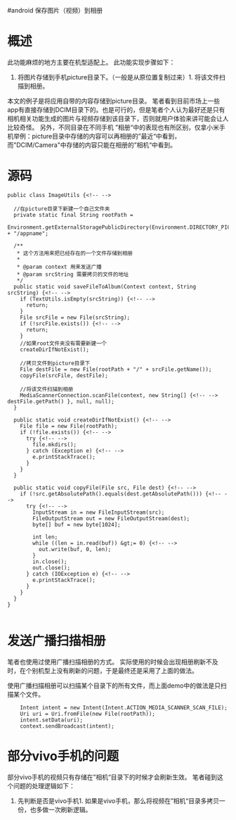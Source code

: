 #android 保存图片（视频）到相册
# 概述

此功能麻烦的地方主要在机型适配上。 此功能实现步骤如下：
1. 将图片存储到手机picture目录下。（一般是从原位置复制过来）1. 将该文件扫描到相册。
>  
 本文的例子是将应用自带的内容存储到picture目录。 笔者看到目前市场上一些app有直接存储到DCIM目录下的。也是可行的，但是笔者个人认为最好还是只有相机相关功能生成的图片与视频存储到该目录下，否则就用户体验来讲可能会让人比较奇怪。 另外，不同目录在不同手机 ”相册“中的表现也有所区别，仅拿小米手机举例：picture目录中存储的内容可以再相册的”最近“中看到，而"DCIM/Camera"中存储的内容只能在相册的”相机“中看到。 


# 源码

```
public class ImageUtils {<!-- -->

  //在picture目录下新建一个自己文件夹
  private static final String rootPath =
      Environment.getExternalStoragePublicDirectory(Environment.DIRECTORY_PICTURES) + "/appname";

  /**
   * 这个方法用来把已经存在的一个文件存储到相册
   * 
   * @param context 用来发送广播
   * @param srcString 需要拷贝的文件的地址
   */
  public static void saveFileToAlbum(Context context, String srcString) {<!-- -->
    if (TextUtils.isEmpty(srcString)) {<!-- -->
      return;
    }
    File srcFile = new File(srcString);
    if (!srcFile.exists()) {<!-- -->
      return;
    }
    //如果root文件夹没有需要新建一个
    createDirIfNotExist();

    //拷贝文件到picture目录下
    File destFile = new File(rootPath + "/" + srcFile.getName());
    copyFile(srcFile, destFile);

    //将该文件扫描到相册
    MediaScannerConnection.scanFile(context, new String[] {<!-- --> destFile.getPath() }, null, null);
  }

  public static void createDirIfNotExist() {<!-- -->
    File file = new File(rootPath);
    if (!file.exists()) {<!-- -->
      try {<!-- -->
        file.mkdirs();
      } catch (Exception e) {<!-- -->
        e.printStackTrace();
      }
    }
  }

  public static void copyFile(File src, File dest) {<!-- -->
    if (!src.getAbsolutePath().equals(dest.getAbsolutePath())) {<!-- -->
      try {<!-- -->
        InputStream in = new FileInputStream(src);
        FileOutputStream out = new FileOutputStream(dest);
        byte[] buf = new byte[1024];

        int len;
        while ((len = in.read(buf)) &gt;= 0) {<!-- -->
          out.write(buf, 0, len);
        }
        in.close();
        out.close();
      } catch (IOException e) {<!-- -->
        e.printStackTrace();
      }
    }
  }
}


```

# 发送广播扫描相册

笔者也使用过使用广播扫描相册的方式。 实际使用的时候会出现相册刷新不及时，在个别机型上没有刷新的问题，于是最终还是采用了上面的做法。

使用广播扫描相册可以扫描某个目录下的所有文件，而上面demo中的做法是只扫描某个文件。

```
    Intent intent = new Intent(Intent.ACTION_MEDIA_SCANNER_SCAN_FILE);
    Uri uri = Uri.fromFile(new File(rootPath));
    intent.setData(uri);
    context.sendBroadcast(intent);

```

# 部分vivo手机的问题

部分vivo手机的视频只有存储在”相机“目录下的时候才会刷新生效。 笔者碰到这个问题的处理逻辑如下：
1. 先判断是否是vivo手机1. 如果是vivo手机，那么将视频在”相机“目录多拷贝一份，也多做一次刷新逻辑。